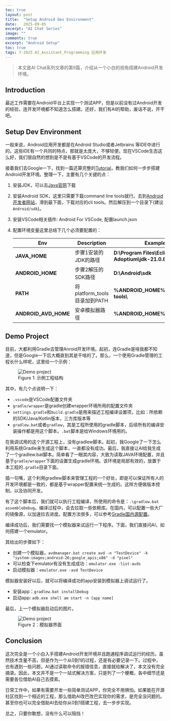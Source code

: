 ```yaml
---
toc: true
layout: post
title:  "Setup Android Dev Environment"
date:   2025-09-05
excerpt: "AI Chat Series"
image: ""
comments: true
excerpt: "Android Setup"
toc: true
tags: Y-2025 AI_Assistant_Programming 应用开发
---
```


> 本文是AI Chat系列文章的第9篇，介绍从一个小白的视角搭建Android开发环境。

## Introduction

最近工作需要在Android平台上实现一个测试APP，但是以前没有过Android开发的经验，连开发环境都不知道怎么搭建。还好，我们有AI的帮助，废话不说，开干吧。

## Setup Dev Environment

一般来说，Android应用开发都是在Android Studio或者Jetbrains 等IDE中进行的。这些IDE有一个共同的特点，那就是太庞大，不够轻便。现在VSCode生态这么好，我们很自然的想到是不是有基于VSCode的开发流程。

接着我们去Google一下，找到一篇还算完整的[Tutorial][setup_dev_tutorial]，教我们如何一步步搭建Android开发环境。整理一下，主要有几个关键的点：

1. 安装JDK，可以去[Java官网][java_official]下载
2. 安装Android SDK，这里只需要下载command line tools就行。去到[Android开发者网站][android_sdk]，滑到最下面，下载对应的cli tools。然后解压到一个目录下(建议`Android/sdk`)。
3. 安装VSCode相关插件: Android For VSCode, 配置launch.json
4. 配置环境变量这里总结下几个必须要配置的：

    | Env | Description | Example |
    |--------|-------------------|----------|
    | **JAVA_HOME** | 步骤1安装的JDK的路径 | **D:\Program Files\Eclipse Adoptium\jdk-21.0.8.9-hotspot**|
    | **ANDROID_HOME**|步骤2解压的SDK路径| **D:\Android\sdk**|
    | **PATH** | 将platform_tools目录加到PATH | **%ANDROID_HOME%\platform-tools\\** |
    |**ANDROID_AVD_HOME**|安卓模拟器路径| **%ANDROID_HOME%\.android\avd** |

## Demo Project
目前，大都利用Gradle去管理Anroid开发环境。起初，连Gradle是啥我都不知道，但是Google一下后大概直到其是干啥的了。那么，一个使用Gradle管理的工程长什么样呢，这里给一个示例：

<figure>
<img src="{{ site.url }}/images/2025-Q3/gradle_proj.png"  alt="Demo project" align="center" class="center_img" />
<figcaption>Figure 1: 示例工程结构</figcaption>
</figure>

其中，有几个点说明一下：
- `.vscode`是VSCode配置文件夹
- `gradle/wrapper`是gradle创建wrapper环境所用的配置文件夹
- `settings.gradle`和`build.gradle`是用来描述工程编译设置项，比如：所依赖的SDK/Java/Kotlin版本，三方库版本等
- `gradlew.bat`或者`gradlew`，其是工程所使用的gradle脚本，后续所有的编译安装操作都是用这个脚本。`.bat`脚本是给Windows环境用的。

在我调试用的这个开源工程上，没有gradlew脚本。起初，我Google了一下怎么利用系统Gradle来生成这个脚本，一直都没有成功。最后，我直接让AI给我生成了一个gradlew.bat脚本。简单看了一眼其内容，大致为读取JAVA环境配置，并且基于`gradle/wrapper`下面的设置生成gradle环境。该环境是局部有效的，放置于本工程的`.gradle`目录下面。

插一句嘴，这个利用gradlew脚本来管理工程的一个好处，即是可以保证所有人的开发环境都是一致的，都是基于wrapper配置来统一生成的。这样方便做版本控制，以及协同开发。

有了这个脚本后，我们就可以执行工程编译，所使用的命令是：`.\gradlew.bat assembleDebug`。编译过程中，会去拉取一些依赖库。在国内，可以配置一些大厂的镜像源，以加速拉去进度。配置方法很多，可以参考[Gradle国内源配置][gradle_source]。

编译成功后，我们需要找一个模拟器来试运行一下程序。下面，我们直接问AI，如何搭建一个emulator。

其给出的步骤如下：
- 创建一个模拟器，`avdmanager.bat create avd -n "TestDevice" -k "system-images;android-26;google_apis;x86" -d "pixel"`
- 可以检查下emulator有没有生成成功：`emulator.exe -list-avds`
- 启动模拟器：`emulator.exe -avd TestDevice`

模拟器安装好以后，就可以将编译成功的app安装到模拟器上调试运行了。
- 安装app：`gradlew.bat installDebug`
- 启动app: `adb.exe shell am start -n [app name]`

最后，上一个模拟器启动后的图片。

<figure>
<img src="{{ site.url }}/images/2025-Q3/emulator.png"  alt="Demo project" align="center" class="center_img" />
<figcaption>Figure 2：模拟器界面</figcaption>
</figure>

## Conclusion

这次完全是一个小白入手搭建Android开发环境并且跑通程序调试运行的经历。虽然技术含量不高，但是作为一个从0到1的过程，还是有必要记录一下。过程中，也有遇到一些问题，AI通过读取命令的报错信息，直接就给解决了，本文没有完全摘录。因此，本文并不是一个一站式解决方案，只是列了一个梗概，各中细节还是需要各位借助AI自己去摸索。

日常工作中，如果有需要开发一些简单测试APP，你完全不用惧怕。如果能在开源社区找到一个相近的工程，那么借助AI改巴改巴实现你的需求，是完全没问题的。甚至你也可以完全借助AI去给你从0到1搭建工程，去一步步实现。

总之，只要你敢想，没有什么可以阻挡！

[setup_dev_tutorial]: <https://dev.to/allenchrios/optimizing-android-development-key-features-of-vs-code-to-enhance-your-workflow-54i5>
[java_official]: <https://www.oracle.com/java/technologies/downloads/>
[android_sdk]: <https://developer.android.com/studio?hl=zh-cn#downloads>
[gradle_source]: <https://blog.iprac.cn/blogs/628.html>